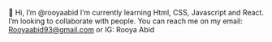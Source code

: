 👋 Hi, I’m @rooyaabid
I’m currently learning Html, CSS, Javascript and React. I’m looking to collaborate with people. 
You can reach me on my email: Rooyaabid93@gmail.com
or IG: Rooya Abid
